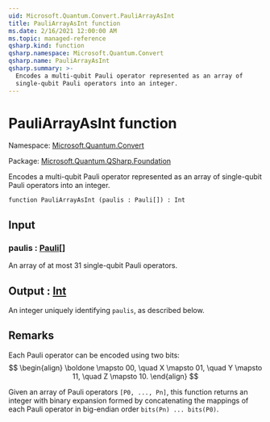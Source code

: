 ```yaml
---
uid: Microsoft.Quantum.Convert.PauliArrayAsInt
title: PauliArrayAsInt function
ms.date: 2/16/2021 12:00:00 AM
ms.topic: managed-reference
qsharp.kind: function
qsharp.namespace: Microsoft.Quantum.Convert
qsharp.name: PauliArrayAsInt
qsharp.summary: >-
  Encodes a multi-qubit Pauli operator represented as an array of
  single-qubit Pauli operators into an integer.
---
```


# PauliArrayAsInt function

Namespace: [Microsoft.Quantum.Convert](xref:Microsoft.Quantum.Convert)

Package: [Microsoft.Quantum.QSharp.Foundation](https://nuget.org/packages/Microsoft.Quantum.QSharp.Foundation)


Encodes a multi-qubit Pauli operator represented as an array ofsingle-qubit Pauli operators into an integer.

```qsharp
function PauliArrayAsInt (paulis : Pauli[]) : Int
```


## Input

### paulis : [Pauli](xref:microsoft.quantum.lang-ref.pauli)[]

An array of at most 31 single-qubit Pauli operators.



## Output : [Int](xref:microsoft.quantum.lang-ref.int)

An integer uniquely identifying `paulis`, as described below.

## Remarks

Each Pauli operator can be encoded using two bits:$$\begin{align}\boldone \mapsto 00, \quad X \mapsto 01, \quad Y \mapsto 11,\quad Z \mapsto 10.\end{align}$$Given an array of Pauli operators `[P0, ..., Pn]`, this function returns aninteger with binary expansion formed by concatenatingthe mappings of each Pauli operator in big-endian order`bits(Pn) ... bits(P0)`.